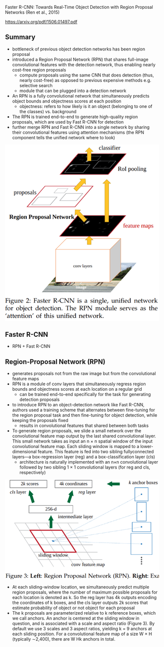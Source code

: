 Faster R-CNN: Towards Real-Time Object Detection with Region Proposal Networks (Ren et al., 2015)

https://arxiv.org/pdf/1506.01497.pdf

## Summary
- bottleneck of previous object detection networks has been region proposal
- introduced a Region Proposal Network (RPN) that shares full-image convolutional features with the detection network, thus enabling nearly cost-free region proposals
	- compute proposals using the same CNN that does detection (thus, nearly cost-free) as opposed to previous expensive methods e.g. selective search
	- module that can be plugged into a detection network
- An RPN is a fully convolutional network that simultaneously predicts object bounds and objectness scores at each position
	- objectness: refers to how likely is it an object (belonging to one of the classes) vs. background
- The RPN is trained end-to-end to generate high-quality region proposals, which are used by Fast R-CNN for detection
- further merge RPN and Fast R-CNN into a single network by sharing their convolutional features using attention mechanisms (the RPN component tells the unified network where to look)

![](../../../images/Pasted%20image%2020221218133801.png)
## Faster R-CNN
- RPN + Fast R-CNN
## Region-Proposal Network (RPN)
- generates proposals not from the raw image but from the convolutional feature maps
- RPN is a module of conv layers that simultaneously regress region bounds and objectness scores at each location on a regular grid
	- can be trained end-to-end specifically for the task for generating detection proposals
- to introduce RPN to an object-detection network like Fast R-CNN, authors used a training scheme that alternates between fine-tuning for the region proposal task and then fine-tuning for object detection, while keeping the proposals fixed
	- results in convolutional features that shared between both tasks
- To generate region proposals, we slide a small network over the convolutional feature map output by the last shared convolutional layer. This small network takes as input an n × n spatial window of the input convolutional feature map. Each sliding window is mapped to a lower-dimensional feature. This feature is fed into two sibling fullyconnected layers—a box-regression layer (reg) and a box-classification layer (cls) 
	- architecture is naturally implemented with an n×n convolutional layer followed by two sibling 1 × 1 convolutional layers (for reg and cls, respectively)
 
![](../../../images/Pasted%20image%2020221218143642.png)
- At each sliding-window location, we simultaneously predict multiple region proposals, where the number of maximum possible proposals for each location is denoted as k. So the reg layer has 4k outputs encoding the coordinates of k boxes, and the cls layer outputs 2k scores that estimate probability of object or not object for each proposal
- The k proposals are parameterized relative to k reference boxes, which we call anchors. An anchor is centered at the sliding window in question, and is associated with a scale and aspect ratio (Figure 3). By default we use 3 scales and 3 aspect ratios, yielding k = 9 anchors at each sliding position. For a convolutional feature map of a size W × H (typically ∼2,400), there are W Hk anchors in total.
